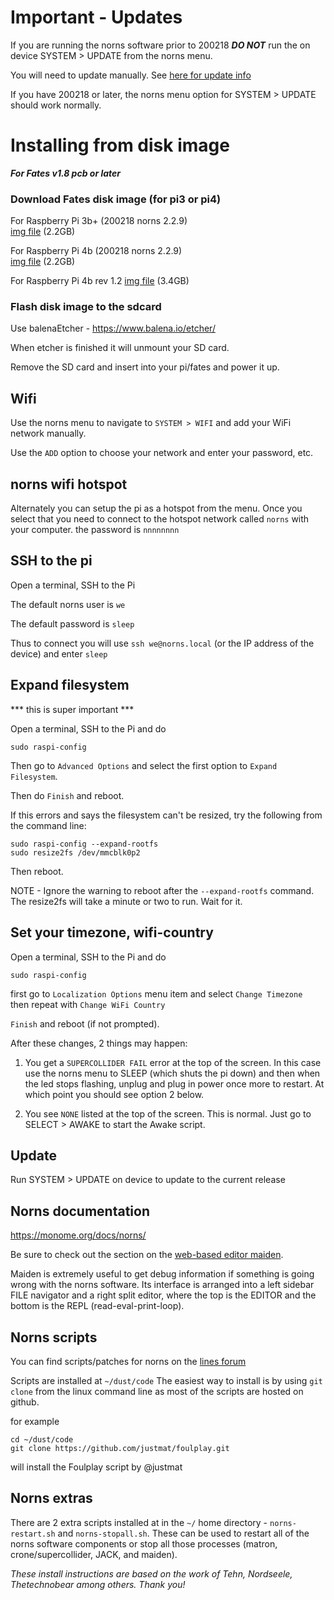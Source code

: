 # Important - Updates
If you are running the norns software prior to 200218 ***DO NOT*** run the on device SYSTEM > UPDATE from the norns menu. 

You will need to update manually. See [here for update info](https://github.com/fates-project/norns/releases/)

If you have 200218 or later, the norns menu option for SYSTEM > UPDATE should work normally.


# Installing from disk image
***For Fates v1.8 pcb or later***


### Download Fates disk image (for pi3 or pi4) 

For Raspberry Pi 3b+ (200218 norns 2.2.9)  
[img file](https://archive.org/download/fates-pi4b-20200218/fates-pi3b-20200218.img)  (2.2GB)  



For Raspberry Pi 4b (200218 norns 2.2.9)  
[img file](https://archive.org/download/fates-pi4b-20200218/fates-pi4b-20200218.img) (2.2GB)  


For Raspberry Pi 4b rev 1.2 
[img file](https://archive.org/download/fates-pi4b-5.4-20210120/fates-pi4b-5.4-20210120.img) (3.4GB)  




### Flash disk image to the sdcard
Use balenaEtcher - https://www.balena.io/etcher/ 

When etcher is finished it will unmount your SD card. 

Remove the SD card and insert into your pi/fates and power it up.


## Wifi   

Use the norns menu to navigate to `SYSTEM > WIFI` and add your WiFi network manually.

Use the `ADD` option to choose your network and enter your password, etc.

## norns wifi hotspot

Alternately you can setup the pi as a hotspot from the menu. Once you select that you need to connect to the hotspot network called `norns` with your computer. the password is `nnnnnnnn`

## SSH to the pi

Open a terminal, SSH to the Pi

The default norns user is `we`

The default password is `sleep`

Thus to connect you will use `ssh we@norns.local` (or the IP address of the device) and enter `sleep`

## Expand filesystem

*** this is super important ***

Open a terminal, SSH to the Pi and do

    sudo raspi-config

Then go to `Advanced Options` and select the first option to `Expand Filesystem`.

Then do `Finish` and reboot.

If this errors and says the filesystem can't be resized, try the following from the command line:


    sudo raspi-config --expand-rootfs
    sudo resize2fs /dev/mmcblk0p2

Then reboot.

NOTE - Ignore the warning to reboot after the `--expand-rootfs` command. The resize2fs will take a minute or two to run. Wait for it.

## Set your timezone, wifi-country

Open a terminal, SSH to the Pi and do

    sudo raspi-config
    
first go to `Localization Options` menu item and select `Change Timezone`  
then repeat with `Change WiFi Country`  
	
`Finish` and reboot (if not prompted).  

After these changes, 2 things may happen:

1. You get a `SUPERCOLLIDER FAIL` error at the top of the screen. In this case use the norns menu to SLEEP (which shuts the pi down) and then when the led stops flashing, unplug and plug in power once more to restart. At which point you should see option 2 below. 

2. You see `NONE` listed at the top of the screen. This is normal. Just go to SELECT > AWAKE to start the Awake script.  

## Update

Run SYSTEM > UPDATE on device to update to the current release

## Norns documentation

https://monome.org/docs/norns/

Be sure to check out the section on the [web-based editor maiden](https://monome.org/docs/norns/#maiden). 

Maiden is extremely useful to get debug information if something is going wrong with the norns software. Its interface is arranged into a left sidebar FILE navigator and a right split editor, where the top is the EDITOR and the bottom is the REPL (read-eval-print-loop).


## Norns scripts  

You can find scripts/patches for norns on the [lines forum](https://llllllll.co/c/library)

Scripts are installed at `~/dust/code` The easiest way to install is by using `git clone` from the linux command line as most of the scripts are hosted on github.

for example

```
cd ~/dust/code
git clone https://github.com/justmat/foulplay.git
```
will install the Foulplay script by @justmat


## Norns extras

There are 2 extra scripts installed at in the `~/` home directory - `norns-restart.sh` and `norns-stopall.sh`. These can be used to restart all of the norns software components or stop all those processes (matron, crone/supercollider, JACK, and maiden).


*These install instructions are based on the work of Tehn, Nordseele, Thetechnobear among others. Thank you!*
